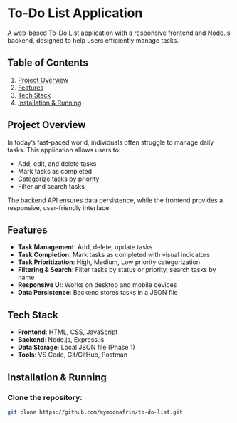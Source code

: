# To-Do List Application

A web-based To-Do List application with a responsive frontend and Node.js backend, designed to help users efficiently manage tasks.


## Table of Contents
1. [Project Overview](#project-overview)
2. [Features](#features)
3. [Tech Stack](#tech-stack)
4. [Installation & Running](#installation--running)


## Project Overview
In today’s fast-paced world, individuals often struggle to manage daily tasks. This application allows users to:

- Add, edit, and delete tasks
- Mark tasks as completed
- Categorize tasks by priority
- Filter and search tasks

The backend API ensures data persistence, while the frontend provides a responsive, user-friendly interface.


## Features
- **Task Management**: Add, delete, update tasks  
- **Task Completion**: Mark tasks as completed with visual indicators  
- **Task Prioritization**: High, Medium, Low priority categorization  
- **Filtering & Search**: Filter tasks by status or priority, search tasks by name  
- **Responsive UI**: Works on desktop and mobile devices  
- **Data Persistence**: Backend stores tasks in a JSON file 


## Tech Stack
- **Frontend**: HTML, CSS, JavaScript  
- **Backend**: Node.js, Express.js  
- **Data Storage**: Local JSON file (Phase 1)
- **Tools**: VS Code, Git/GitHub, Postman  


## Installation & Running

### Clone the repository:
```bash
git clone https://github.com/mymoonafrin/to-do-list.git
